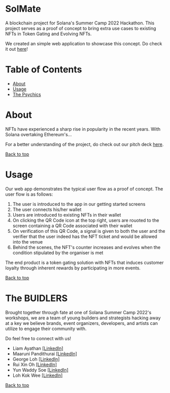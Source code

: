# SolMate

A blockchain project for Solana's Summer Camp 2022 Hackathon. This project serves as a proof of concept to bring extra use cases to existing NFTs in Token Gating and Evolving NFTs.

We created an simple web application to showcase this concept. Do check it out [here](https://app.netlify.com/sites/solmate/overview)!

# Table of Contents
- [About](#about)
- [Usage](#usage)
- [The Psychics](#the-psychics)

# About
NFTs have experienced a sharp rise in popularity in the recent years. With Solana overtaking Ethereum's... 

For a better understanding of the project, do check out our pitch deck [here](https://docs.google.com/presentation/d/e/2PACX-1vT4bMDMy_1NUigecJNweBh_VUWENRs-ixwJpuVP_o5N5nndn-Aw8xL8bRgBNq5Rg_v7_OT-0aAOxkKM/pub?start=false&loop=false&delayms=60000&slide=id.g1449db10bc0_0_5).

[Back to top](#table-of-contents)

# Usage
Our web app demonstrates the typical user flow as a proof of concept. The user flow is as follows:

1. The user is introduced to the app in our getting started screens
2. The user connects his/her wallet
3. Users are introduced to existing NFTs in their wallet
4. On clicking the QR Code icon at the top right, users are rouoted to the screen containing a QR Code associated with their wallet
5. On verification of this QR Code, a signal is given to both the user and the verifier that the user indeed has the NFT ticket and would be allowed into the venue
6. Behind the scenes, the NFT's counter increases and evolves when the condition stipulated by the organiser is met

The end product is a token gating solution with NFTs that induces customer loyalty through inherent rewards by participating in more events.

[Back to top](#table-of-contents)

# The BUIDLERS
Brought together through fate at one of Solana Summer Camp 2022's workshops, we are a team of young builders and strategists hacking away at a key we believe brands, event organizers, developers, and artists can utilize to engage their community with.

Do feel free to connect with us!
- Liam Ayathan [[LinkedIn]](https://www.linkedin.com/in/liam-ayathan-046b3816b/)
- Maaruni Pandithurai [[LinkedIn]](https://www.linkedin.com/in/maaruni/)
- George Loh [[LinkedIn]](https://www.linkedin.com/in/ying-zhe-george-loh-17756a95/)
- Rui Xin Oh [[LinkedIn]](https://www.linkedin.com/in/ruixinoh/)
- Yun Waddy Soe [[LinkedIn]](https://www.linkedin.com/in/yunwaddysoe/)
- Loh Kok Wee [[LinkedIn]](https://www.linkedin.com/in/loh-kok-wee-59a698142/)

[Back to top](#table-of-contents)

